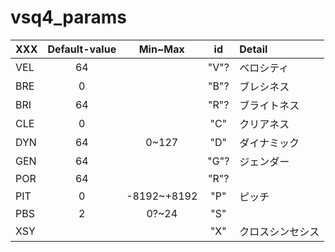 # vsq4_params

XXX|Default-value|Min~Max|id|Detail|
|:--|:--:|:--:|:--:|:-|
VEL | 64||"V"?|ベロシティ
BRE | 0||"B"?|ブレシネス
BRI | 64||"R"?|ブライトネス
CLE | 0||"C"|クリアネス
DYN | 64 |0~127|"D"|ダイナミック
GEN | 64||"G"?|ジェンダー
POR | 64||"R"?|
PIT | 0    |-8192~+8192|"P"|ピッチ
PBS | 2    |0?~24|"S"|
XSY | || "X"|クロスシンセシス
